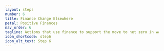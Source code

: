 ```yaml
---
layout: steps
number: 6
title: Finance Change Elsewhere
petal: Positive Finances
nav_order: 6
tagline: Actions that use finance to support the move to net zero in ways that don't impact your premises.  These are good things to do if you don't need the funds to take the other steps.
icon_shortcode: step6
icon_alt_text: Step 6
---
```



